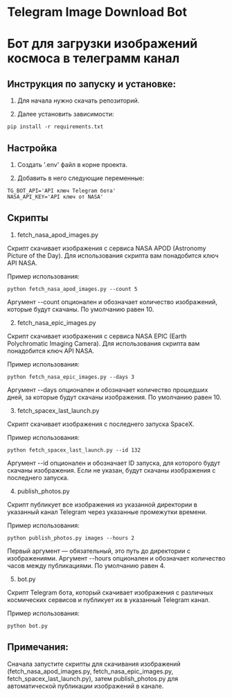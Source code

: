 # Telegram Image Download Bot

# Бот для загрузки изображений космоса в телеграмм канал

## Инструкция по запуску и установке:

1. Для начала нужно скачать репозиторий.

2. Далее установить зависимости:

```shell
pip install -r requirements.txt
```
## Настройка

1. Создать '.env' файл в корне проекта.

2. Добавить в него следующие переменные:

```shell
TG_BOT_API='API ключ Telegram бота'
NASA_API_KEY='API ключ от NASA'
```

## Скрипты 

1. fetch_nasa_apod_images.py

Скрипт скачивает изображения с сервиса NASA APOD (Astronomy Picture of the Day). Для использования скрипта вам понадобится ключ API NASA.

Пример использования:

```shell
python fetch_nasa_apod_images.py --count 5
```

Аргумент --count опционален и обозначает количество изображений, которые будут скачаны. По умолчанию равен 10.

2. fetch_nasa_epic_images.py

Скрипт скачивает изображения с сервиса NASA EPIC (Earth Polychromatic Imaging Camera). Для использования скрипта вам понадобится ключ API NASA.

Пример использования:

```shell
python fetch_nasa_epic_images.py --days 3
```

Аргумент --days опционален и обозначает количество прошедших дней, за которые будут скачаны изображения. По умолчанию равен 10.

3. fetch_spacex_last_launch.py

Скрипт скачивает изображения с последнего запуска SpaceX.

Пример использования:

```shell
python fetch_spacex_last_launch.py --id 132
```

Аргумент --id опционален и обозначает ID запуска, для которого будут скачаны изображения. Если не указан, будут скачаны изображения с последнего запуска.

4. publish_photos.py

Скрипт публикует все изображения из указанной директории в указанный канал Telegram через указанные промежутки времени.

Пример использования:

```shell
python publish_photos.py images --hours 2
```

Первый аргумент — обязательный, это путь до директории с изображениями. Аргумент --hours опционален и обозначает количество часов между публикациями. По умолчанию равен 4.

5. bot.py

Скрипт Telegram бота, который скачивает изображения с различных космических сервисов и публикует их в указанный Telegram канал.

Пример использования:

```shell
python bot.py
```

## Примечания:

Сначала запустите скрипты для скачивания изображений (fetch_nasa_apod_images.py, fetch_nasa_epic_images.py, fetch_spacex_last_launch.py), затем publish_photos.py для автоматической публикации изображений в канале.

